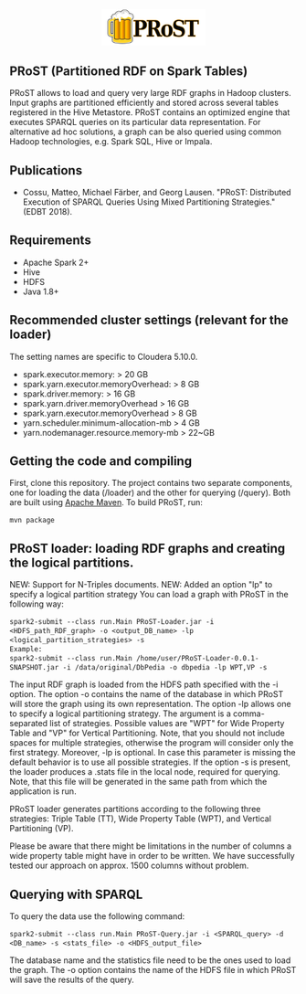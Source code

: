 <p align="center"> <img width="36%" src="PRoST_logo.svg"></p>

## PRoST (Partitioned RDF on Spark Tables)
PRoST allows to load and query very large RDF graphs in Hadoop clusters.
Input graphs are partitioned efficiently and stored across several tables registered in the Hive Metastore. PRoST contains an optimized engine that executes SPARQL queries on its particular data representation. For alternative ad hoc solutions, a graph can be also queried using common Hadoop technologies, e.g. Spark SQL, Hive or Impala. 

## Publications
  - Cossu, Matteo, Michael Färber, and Georg Lausen. "PRoST: Distributed Execution of SPARQL Queries Using Mixed Partitioning Strategies." (EDBT 2018).

## Requirements
  - Apache Spark 2+
  - Hive
  - HDFS
  - Java 1.8+
  
## Recommended cluster settings (relevant for the loader)
The setting names are specific to Cloudera 5.10.0.
  - spark.executor.memory: > 20 GB 
  - spark.yarn.executor.memoryOverhead: > 8 GB
  - spark.driver.memory: > 16 GB
  - spark.yarn.driver.memoryOverhead > 16 GB
  - spark.yarn.executor.memoryOverhead > 8 GB
  - yarn.scheduler.minimum-allocation-mb >  4 GB 
  - yarn.nodemanager.resource.memory-mb > 22~GB
 

## Getting the code and compiling
First, clone this repository. The project contains two separate components, one for loading the data (/loader) and the other for querying (/query).
Both are built using [Apache Maven](http://maven.apache.org/).
To build PRoST, run:

    mvn package

## PRoST loader: loading RDF graphs and creating the logical partitions.
NEW: Support for N-Triples documents.
NEW: Added an option "lp" to specify a logical partition strategy
You can load a graph with PRoST in the following way:

    spark2-submit --class run.Main PRoST-Loader.jar -i <HDFS_path_RDF_graph> -o <output_DB_name> -lp <logical_partition_strategies> -s
	Example:
	spark2-submit --class run.Main /home/user/PRoST-Loader-0.0.1-SNAPSHOT.jar -i /data/original/DbPedia -o dbpedia -lp WPT,VP -s
	

The input RDF graph is loaded from the HDFS path specified with the -i option.
The option -o contains the name of the database in which PRoST will store the graph using its own representation.
The option -lp allows one to specify a logical partitioning strategy. The argument is a comma-separated list of strategies. Possible values are "WPT" for Wide Property Table and "VP" for Vertical Partitioning. Note, that you should not include spaces for multiple strategies, otherwise the program will consider only the first strategy. Moreover, -lp is optional. In case this parameter is missing the default behavior is to use all possible strategies.
If the option -s is present, the loader produces a .stats file in the local node, required for querying.
Note, that this file will be generated in the same path from which the application is run. 

PRoST loader generates partitions according to the following three strategies: Triple Table (TT), Wide Property Table (WPT), and Vertical Partitioning (VP).

Please be aware that there might be limitations in the number of columns a wide property table might have in order to be written.
We have successfully tested our approach on approx. 1500 columns without problem.

## Querying with SPARQL
To query the data use the following command:

    spark2-submit --class run.Main PRoST-Query.jar -i <SPARQL_query> -d <DB_name> -s <stats_file> -o <HDFS_output_file>
    
The database name and the statistics file need to be the ones used to load the graph.
The -o option contains the name of the HDFS file in which PRoST will save the results of the query.
